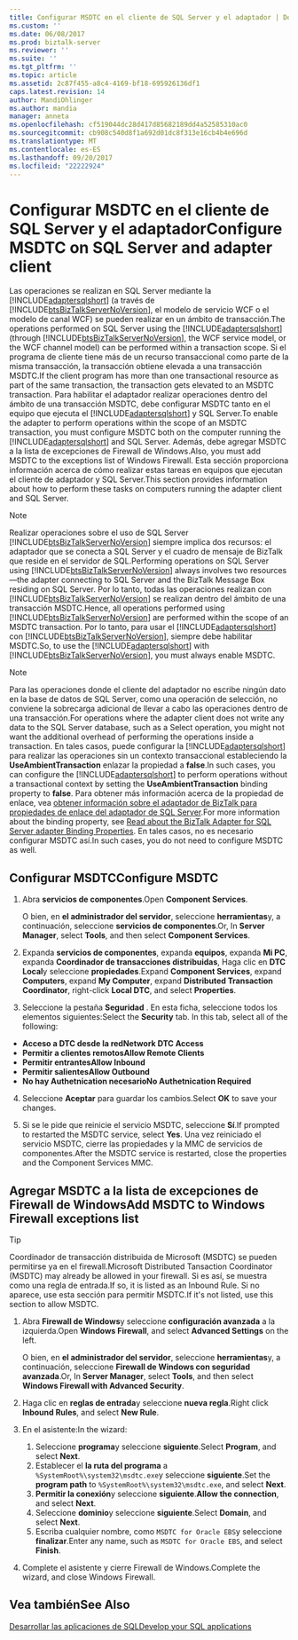 ```yaml
---
title: Configurar MSDTC en el cliente de SQL Server y el adaptador | Documentos de Microsoft
ms.custom: ''
ms.date: 06/08/2017
ms.prod: biztalk-server
ms.reviewer: ''
ms.suite: ''
ms.tgt_pltfrm: ''
ms.topic: article
ms.assetid: 2c87f455-a8c4-4169-bf18-695926136df1
caps.latest.revision: 14
author: MandiOhlinger
ms.author: mandia
manager: anneta
ms.openlocfilehash: cf519044dc28d417d85682189dd4a52585310ac0
ms.sourcegitcommit: cb908c540d8f1a692d01dc8f313e16cb4b4e696d
ms.translationtype: MT
ms.contentlocale: es-ES
ms.lasthandoff: 09/20/2017
ms.locfileid: "22222924"
---
```

# <a name="configure-msdtc-on-sql-server-and-adapter-client"></a><span data-ttu-id="f63d2-102">Configurar MSDTC en el cliente de SQL Server y el adaptador</span><span class="sxs-lookup"><span data-stu-id="f63d2-102">Configure MSDTC on SQL Server and adapter client</span></span>
<span data-ttu-id="f63d2-103">Las operaciones se realizan en SQL Server mediante la [!INCLUDE[adaptersqlshort](../../includes/adaptersqlshort-md.md)] (a través de [!INCLUDE[btsBizTalkServerNoVersion](../../includes/btsbiztalkservernoversion-md.md)], el modelo de servicio WCF o el modelo de canal WCF) se pueden realizar en un ámbito de transacción.</span><span class="sxs-lookup"><span data-stu-id="f63d2-103">The operations performed on SQL Server using the [!INCLUDE[adaptersqlshort](../../includes/adaptersqlshort-md.md)] (through [!INCLUDE[btsBizTalkServerNoVersion](../../includes/btsbiztalkservernoversion-md.md)], the WCF service model, or the WCF channel model) can be performed within a transaction scope.</span></span> <span data-ttu-id="f63d2-104">Si el programa de cliente tiene más de un recurso transaccional como parte de la misma transacción, la transacción obtiene elevada a una transacción MSDTC.</span><span class="sxs-lookup"><span data-stu-id="f63d2-104">If the client program has more than one transactional resource as part of the same transaction, the transaction gets elevated to an MSDTC transaction.</span></span> <span data-ttu-id="f63d2-105">Para habilitar el adaptador realizar operaciones dentro del ámbito de una transacción MSDTC, debe configurar MSDTC tanto en el equipo que ejecuta el [!INCLUDE[adaptersqlshort](../../includes/adaptersqlshort-md.md)] y SQL Server.</span><span class="sxs-lookup"><span data-stu-id="f63d2-105">To enable the adapter to perform operations within the scope of an MSDTC transaction, you must configure MSDTC both on the computer running the [!INCLUDE[adaptersqlshort](../../includes/adaptersqlshort-md.md)] and SQL Server.</span></span> <span data-ttu-id="f63d2-106">Además, debe agregar MSDTC a la lista de excepciones de Firewall de Windows.</span><span class="sxs-lookup"><span data-stu-id="f63d2-106">Also, you must add MSDTC to the exceptions list of Windows Firewall.</span></span> <span data-ttu-id="f63d2-107">Esta sección proporciona información acerca de cómo realizar estas tareas en equipos que ejecutan el cliente de adaptador y SQL Server.</span><span class="sxs-lookup"><span data-stu-id="f63d2-107">This section provides information about how to perform these tasks on computers running the adapter client and SQL Server.</span></span>  
  
> [!NOTE]
>  <span data-ttu-id="f63d2-108">Realizar operaciones sobre el uso de SQL Server [!INCLUDE[btsBizTalkServerNoVersion](../../includes/btsbiztalkservernoversion-md.md)] siempre implica dos recursos: el adaptador que se conecta a SQL Server y el cuadro de mensaje de BizTalk que reside en el servidor de SQL.</span><span class="sxs-lookup"><span data-stu-id="f63d2-108">Performing operations on SQL Server using [!INCLUDE[btsBizTalkServerNoVersion](../../includes/btsbiztalkservernoversion-md.md)] always involves two resources—the adapter connecting to SQL Server and the BizTalk Message Box residing on SQL Server.</span></span> <span data-ttu-id="f63d2-109">Por lo tanto, todas las operaciones realizan con [!INCLUDE[btsBizTalkServerNoVersion](../../includes/btsbiztalkservernoversion-md.md)] se realizan dentro del ámbito de una transacción MSDTC.</span><span class="sxs-lookup"><span data-stu-id="f63d2-109">Hence, all operations performed using [!INCLUDE[btsBizTalkServerNoVersion](../../includes/btsbiztalkservernoversion-md.md)] are performed within the scope of an MSDTC transaction.</span></span> <span data-ttu-id="f63d2-110">Por lo tanto, para usar el [!INCLUDE[adaptersqlshort](../../includes/adaptersqlshort-md.md)] con [!INCLUDE[btsBizTalkServerNoVersion](../../includes/btsbiztalkservernoversion-md.md)], siempre debe habilitar MSDTC.</span><span class="sxs-lookup"><span data-stu-id="f63d2-110">So, to use the [!INCLUDE[adaptersqlshort](../../includes/adaptersqlshort-md.md)] with [!INCLUDE[btsBizTalkServerNoVersion](../../includes/btsbiztalkservernoversion-md.md)], you must always enable MSDTC.</span></span>  
  
> [!NOTE]
>  <span data-ttu-id="f63d2-111">Para las operaciones donde el cliente del adaptador no escribe ningún dato en la base de datos de SQL Server, como una operación de selección, no conviene la sobrecarga adicional de llevar a cabo las operaciones dentro de una transacción.</span><span class="sxs-lookup"><span data-stu-id="f63d2-111">For operations where the adapter client does not write any data to the SQL Server database, such as a Select operation, you might not want the additional overhead of performing the operations inside a transaction.</span></span> <span data-ttu-id="f63d2-112">En tales casos, puede configurar la [!INCLUDE[adaptersqlshort](../../includes/adaptersqlshort-md.md)] para realizar las operaciones sin un contexto transaccional estableciendo la **UseAmbientTransaction** enlazar la propiedad a **false**.</span><span class="sxs-lookup"><span data-stu-id="f63d2-112">In such cases, you can configure the [!INCLUDE[adaptersqlshort](../../includes/adaptersqlshort-md.md)] to perform operations without a transactional context by setting the **UseAmbientTransaction** binding property to **false**.</span></span> <span data-ttu-id="f63d2-113">Para obtener más información acerca de la propiedad de enlace, vea [obtener información sobre el adaptador de BizTalk para propiedades de enlace del adaptador de SQL Server](../../adapters-and-accelerators/adapter-sql/read-about-the-biztalk-adapter-for-sql-server-adapter-binding-properties.md).</span><span class="sxs-lookup"><span data-stu-id="f63d2-113">For more information about the binding property, see [Read about the BizTalk Adapter for SQL Server adapter Binding Properties](../../adapters-and-accelerators/adapter-sql/read-about-the-biztalk-adapter-for-sql-server-adapter-binding-properties.md).</span></span> <span data-ttu-id="f63d2-114">En tales casos, no es necesario configurar MSDTC así.</span><span class="sxs-lookup"><span data-stu-id="f63d2-114">In such cases, you do not need to configure MSDTC as well.</span></span>  
  
## <a name="configure-msdtc"></a><span data-ttu-id="f63d2-115">Configurar MSDTC</span><span class="sxs-lookup"><span data-stu-id="f63d2-115">Configure MSDTC</span></span>  
  
1.  <span data-ttu-id="f63d2-116">Abra **servicios de componentes**.</span><span class="sxs-lookup"><span data-stu-id="f63d2-116">Open **Component Services**.</span></span>  

    <span data-ttu-id="f63d2-117">O bien, en **el administrador del servidor**, seleccione **herramientas**y, a continuación, seleccione **servicios de componentes**.</span><span class="sxs-lookup"><span data-stu-id="f63d2-117">Or, In **Server Manager**, select **Tools**, and then select **Component Services**.</span></span>  
  
2.  <span data-ttu-id="f63d2-118">Expanda **servicios de componentes**, expanda **equipos**, expanda **Mi PC**, expanda **Coordinador de transacciones distribuidas**, Haga clic en **DTC Local**y seleccione **propiedades**.</span><span class="sxs-lookup"><span data-stu-id="f63d2-118">Expand **Component Services**, expand **Computers**, expand **My Computer**, expand **Distributed Transaction Coordinator**, right-click **Local DTC**, and select **Properties**.</span></span>  
  
3.  <span data-ttu-id="f63d2-119">Seleccione la pestaña **Seguridad** . En esta ficha, seleccione todos los elementos siguientes:</span><span class="sxs-lookup"><span data-stu-id="f63d2-119">Select the **Security** tab. In this tab, select all of the following:</span></span> 

  - <span data-ttu-id="f63d2-120">**Acceso a DTC desde la red**</span><span class="sxs-lookup"><span data-stu-id="f63d2-120">**Network DTC Access**</span></span>
  - <span data-ttu-id="f63d2-121">**Permitir a clientes remotos**</span><span class="sxs-lookup"><span data-stu-id="f63d2-121">**Allow Remote Clients**</span></span> 
  - <span data-ttu-id="f63d2-122">**Permitir entrantes**</span><span class="sxs-lookup"><span data-stu-id="f63d2-122">**Allow Inbound**</span></span> 
  - <span data-ttu-id="f63d2-123">**Permitir salientes**</span><span class="sxs-lookup"><span data-stu-id="f63d2-123">**Allow Outbound**</span></span> 
  - <span data-ttu-id="f63d2-124">**No hay Authetnication necesario**</span><span class="sxs-lookup"><span data-stu-id="f63d2-124">**No Authetnication Required**</span></span>
  
4.  <span data-ttu-id="f63d2-125">Seleccione **Aceptar** para guardar los cambios.</span><span class="sxs-lookup"><span data-stu-id="f63d2-125">Select **OK** to save your changes.</span></span>  
  
5.  <span data-ttu-id="f63d2-126">Si se le pide que reinicie el servicio MSDTC, seleccione **Sí**.</span><span class="sxs-lookup"><span data-stu-id="f63d2-126">If prompted to restarted the MSDTC service, select **Yes**.</span></span> <span data-ttu-id="f63d2-127">Una vez reiniciado el servicio MSDTC, cierre las propiedades y la MMC de servicios de componentes.</span><span class="sxs-lookup"><span data-stu-id="f63d2-127">After the MSDTC service is restarted, close the properties and the Component Services MMC.</span></span> 
  
## <a name="add-msdtc-to-windows-firewall-exceptions-list"></a><span data-ttu-id="f63d2-128">Agregar MSDTC a la lista de excepciones de Firewall de Windows</span><span class="sxs-lookup"><span data-stu-id="f63d2-128">Add MSDTC to Windows Firewall exceptions list</span></span>  

> [!TIP] 
>  <span data-ttu-id="f63d2-129">Coordinador de transacción distribuida de Microsoft (MSDTC) se pueden permitirse ya en el firewall.</span><span class="sxs-lookup"><span data-stu-id="f63d2-129">Microsoft Distributed Tansaction Coordinator (MSDTC) may already be allowed in your firewall.</span></span> <span data-ttu-id="f63d2-130">Si es así, se muestra como una regla de entrada.</span><span class="sxs-lookup"><span data-stu-id="f63d2-130">If so, it is listed as an Inbound Rule.</span></span> <span data-ttu-id="f63d2-131">Si no aparece, use esta sección para permitir MSDTC.</span><span class="sxs-lookup"><span data-stu-id="f63d2-131">If it's not listed, use this section to allow MSDTC.</span></span> 

1.  <span data-ttu-id="f63d2-132">Abra **Firewall de Windows**y seleccione **configuración avanzada** a la izquierda.</span><span class="sxs-lookup"><span data-stu-id="f63d2-132">Open **Windows Firewall**, and select **Advanced Settings** on the left.</span></span>  

    <span data-ttu-id="f63d2-133">O bien, en **el administrador del servidor**, seleccione **herramientas**y, a continuación, seleccione **Firewall de Windows con seguridad avanzada**.</span><span class="sxs-lookup"><span data-stu-id="f63d2-133">Or, In **Server Manager**, select **Tools**, and then select **Windows Firewall with Advanced Security**.</span></span>  
  
2.  <span data-ttu-id="f63d2-134">Haga clic en **reglas de entrada**y seleccione **nueva regla**.</span><span class="sxs-lookup"><span data-stu-id="f63d2-134">Right click **Inbound Rules**, and select **New Rule**.</span></span>  
  
3.  <span data-ttu-id="f63d2-135">En el asistente:</span><span class="sxs-lookup"><span data-stu-id="f63d2-135">In the wizard:</span></span> 

    1. <span data-ttu-id="f63d2-136">Seleccione **programa**y seleccione **siguiente**.</span><span class="sxs-lookup"><span data-stu-id="f63d2-136">Select **Program**, and select **Next**.</span></span> 
    2. <span data-ttu-id="f63d2-137">Establecer el **la ruta del programa** a `%SystemRoot%\system32\msdtc.exe`y seleccione **siguiente**.</span><span class="sxs-lookup"><span data-stu-id="f63d2-137">Set the **program path** to `%SystemRoot%\system32\msdtc.exe`, and select **Next**.</span></span>  
    3. <span data-ttu-id="f63d2-138">**Permitir la conexión**y seleccione **siguiente**.</span><span class="sxs-lookup"><span data-stu-id="f63d2-138">**Allow the connection**, and select **Next**.</span></span>
    4. <span data-ttu-id="f63d2-139">Seleccione **dominio**y seleccione **siguiente**.</span><span class="sxs-lookup"><span data-stu-id="f63d2-139">Select **Domain**, and select **Next**.</span></span>
    5. <span data-ttu-id="f63d2-140">Escriba cualquier nombre, como `MSDTC for Oracle EBS`y seleccione **finalizar**.</span><span class="sxs-lookup"><span data-stu-id="f63d2-140">Enter any name, such as `MSDTC for Oracle EBS`, and select **Finish**.</span></span>
  
5.  <span data-ttu-id="f63d2-141">Complete el asistente y cierre Firewall de Windows.</span><span class="sxs-lookup"><span data-stu-id="f63d2-141">Complete the wizard, and close Windows Firewall.</span></span> 
  
## <a name="see-also"></a><span data-ttu-id="f63d2-142">Vea también</span><span class="sxs-lookup"><span data-stu-id="f63d2-142">See Also</span></span>  
[<span data-ttu-id="f63d2-143">Desarrollar las aplicaciones de SQL</span><span class="sxs-lookup"><span data-stu-id="f63d2-143">Develop your SQL applications</span></span>](../../adapters-and-accelerators/adapter-sql/develop-your-sql-applications.md)